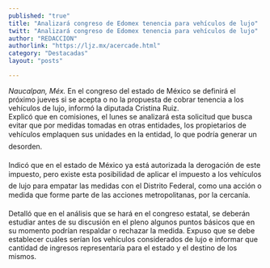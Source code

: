 ```yaml
---
published: "true"
title: "Analizará congreso de Edomex tenencia para vehículos de lujo"
twitt: "Analizará congreso de Edomex tenencia para vehículos de lujo"
author: "REDACCION"
authorlink: "https://ljz.mx/acercade.html"
category: "Destacadas"
layout: "posts"

---
```




*Naucalpan, Méx.* En el congreso del estado de México se definirá el próximo jueves si se acepta o no la propuesta de cobrar tenencia a los vehículos de lujo, informó la diputada Cristina Ruiz.  
  Explicó que en comisiones, el lunes se analizará esta solicitud que busca evitar que por medidas tomadas en otras entidades, los propietarios de vehículos emplaquen sus unidades en la entidad, lo que podría generar un desorden.



  Indicó que en el estado de México ya está autorizada la derogación de este impuesto, pero existe esta posibilidad de aplicar el impuesto a los vehículos de lujo para empatar las medidas con el Distrito Federal, como una acción o medida que forme parte de las acciones metropolitanas, por la cercanía.



  Detalló que en el análisis que se hará en el congreso estatal, se deberán estudiar antes de su discusión en el pleno algunos puntos básicos que en su momento podrían respaldar o rechazar la medida. Expuso que se debe establecer cuáles serían los vehículos considerados de lujo e informar que cantidad de ingresos representaría para el estado y el destino de los mismos.

